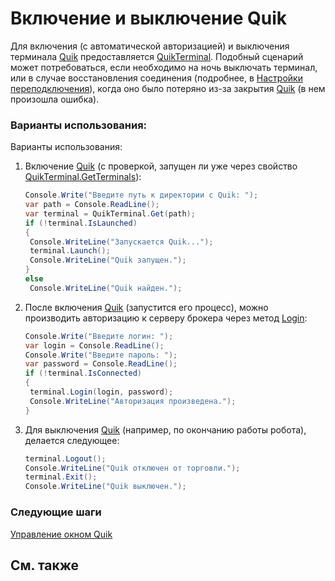 # Включение и выключение Quik

Для включения (с автоматической авторизацией) и выключения терминала [Quik](Quik.md) предоставляется [QuikTerminal](../api/StockSharp.Quik.QuikTerminal.html). Подобный сценарий может потребоваться, если необходимо на ночь выключать терминал, или в случае восстановления соединения (подробнее, в [Настройки переподключения](Reconnect.md)), когда оно было потеряно из\-за закрытия [Quik](Quik.md) (в нем произошла ошибка). 

### Варианты использования:

Варианты использования: 

1. Включение [Quik](Quik.md) (с проверкой, запущен ли уже через свойство [QuikTerminal.GetTerminals](../api/StockSharp.Quik.QuikTerminal.GetTerminals.html)): 

   ```cs
   Console.Write("Введите путь к директории с Quik: ");
   var path = Console.ReadLine();
   var terminal = QuikTerminal.Get(path);
   if (!terminal.IsLaunched)
   {
   	Console.WriteLine("Запускается Quik...");
   	terminal.Launch();
   	Console.WriteLine("Quik запущен.");
   }
   else
   	Console.WriteLine("Quik найден.");
   ```
2. После включения [Quik](Quik.md) (запустится его процесс), можно производить авторизацию к серверу брокера через метод [Login](../api/StockSharp.Quik.QuikTerminal.Login.html): 

   ```cs
   Console.Write("Введите логин: ");
   var login = Console.ReadLine();
   Console.Write("Введите пароль: ");
   var password = Console.ReadLine();
   if (!terminal.IsConnected)
   {
   	terminal.Login(login, password);
   	Console.WriteLine("Авторизация произведена.");
   }
   ```
3. Для выключения [Quik](Quik.md) (например, по окончанию работы робота), делается следующее: 

   ```cs
   terminal.Logout();
   Console.WriteLine("Quik отключен от торговли.");
   terminal.Exit();
   Console.WriteLine("Quik выключен.");
   ```

### Следующие шаги

[Управление окном Quik](QuikWindow.md)

## См. также
